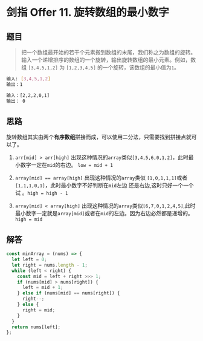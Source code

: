 # 剑指 Offer 11. 旋转数组的最小数字

## 题目
> 把一个数组最开始的若干个元素搬到数组的末尾，我们称之为数组的旋转。输入一个递增排序的数组的一个旋转，输出旋转数组的最小元素。例如，数组 `[3,4,5,1,2]` 为 `[1,2,3,4,5]` 的一个旋转，该数组的最小值为`1`。  

```bash
输入: [3,4,5,1,2]
输出：1

输入：[2,2,2,0,1]
输出： 0
```

## 思路
旋转数组其实由两个**有序数组**拼接而成，可以使用二分法，只需要找到拼接点就可以了。
1. `arr[mid] > arr[high]`
出现这种情况的`array`类似`[3,4,5,6,0,1,2]`，此时最小数字一定在`mid`的右边。 `low = mid + 1`

2. `array[mid] == array[high]`
出现这种情况的`array`类似 `[1,0,1,1,1]`或者`[1,1,1,0,1]`，此时最小数字不好判断在`mid`左边 还是右边,这时只好一个一个试 。`high = high - 1`

3. `array[mid] < array[high]`
出现这种情况的`array`类似`[6,7,0,1,2,4,5]`,此时最小数字一定就是`array[mid]`或者在`mid`的左边。因为右边必然都是递增的。`high = mid`

## 解答

```js
const minArray = (nums) => {
  let left = 0;
  let right = nums.length - 1;
  while (left < right) {
    const mid = left + right >>> 1;
    if (nums[mid] > nums[right]) {
      left = mid + 1;
    } else if (nums[mid] == nums[right]) {
      right--;
    } else {
      right = mid;
    }
  }
  return nums[left];
};
```